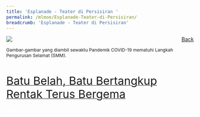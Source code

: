 ```yaml
---
title: 'Esplanade - Teater di Persisiran '
permalink: /mlmoe/Esplanade-Teater-di-Persisiran/
breadcrumb: 'Esplanade - Teater di Persisiran'
---
```

<!-- Global site tag (gtag.js) - Google Ads: 726049306 -->
<script async src="https://www.googletagmanager.com/gtag/js?id=AW-726049306"></script>
<script>
  window.dataLayer = window.dataLayer || [];
  function gtag(){dataLayer.push(arguments);}
  gtag('js', new Date());

  gtag('config', 'AW-726049306');
</script>
<a href="/exhibits/pameran- bahasa- melayu-malay-language-exhibitions-e/community-partners/" style="float:right;">Back</a>
 <img src="/images/MTLS2021-Esplanade_ML_Final.jpg"> <br/>
 <p style="font-size:12px;">Gambar-gambar yang diambil sewaktu Pandemik COVID-19 mematuhi Langkah Pengurusan Selamat (SMM).</p> <br/>

<a href=" https://www.esplanade.com/offstage/arts/tale-of-the-devouring-rock?sc_lang=ms-MY " target="_blank"><span style="font-size: 30px;">Batu Belah, Batu Bertangkup</span></a> <br/>
<a href=" https://www.esplanade.com/offstage/arts/the-beat-goes-on?sc_lang=ms-MY " target="_blank"><span style="font-size: 30px;">Rentak Terus Bergema</span></a>

<div class="btntop"><a href="#top" style="text-decoration:none;"><span style="color:white"><b>Top</b></span></a></div>
